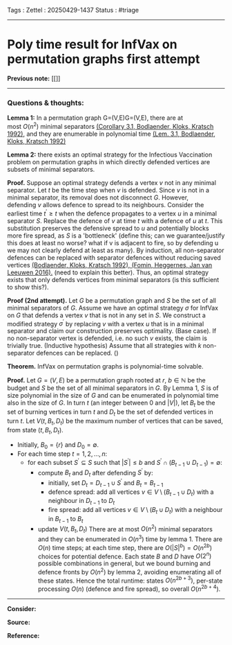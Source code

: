Tags :
Zettel :  20250429-1437
Status : #triage 

-----

# Poly time result for InfVax on permutation graphs first attempt

**Previous note:** [[]]

-----

### Questions & thoughts:

**Lemma 1:** In a permutation graph G=(V,E)G=(V,E), there are at most $O(n^2)$ minimal separators [(Corollary 3.1, Bodlaender, Kloks, Kratsch 1992)](https://research.tue.nl/files/4297898/390171.pdf), and they are enumerable in polynomial time [(Lem. 3.1, Bodlaender, Kloks, Kratsch 1992)](https://research.tue.nl/files/4297898/390171.pdf)


**Lemma 2:** there exists an optimal strategy for the Infectious Vaccination problem on permutation graphs in which directly defended vertices are subsets of minimal separators.

**Proof.**  Suppose an optimal strategy defends a vertex $v$ not in any minimal separator. Let $t$ be the time step when $v$ is defended. Since $v$ is not in a minimal separator, its removal does not disconnect $G$. However, defending $v$ allows defence to spread to its neighbours. Consider the earliest time $t^\prime\geq t$ when the defence propagates to a vertex $u$ in a minimal separator $S$. Replace the defence of $v$ at time $t$ with a defence of $u$ at $t$. This substitution preserves the defensive spread to $u$ and potentially blocks more fire spread, as $S$ is a 'bottleneck' (define this; can we guarantee/justify this does at least no worse? what if v is adjacent to fire, so by defending u we may not clearly defend at least as many). By induction, all non-separator defences can be replaced with separator defences without reducing saved vertices [(Bodlaender, Kloks, Kratsch 1992), ](https://research.tue.nl/files/4297898/390171.pdf)[(Fomin, Heggernes, Jan van Leeuwen 2016).](https://www.sciencedirect.com/science/article/pii/S0304397515010853) (need to explain this better). Thus, an optimal strategy exists that only defends vertices from minimal separators (is this sufficient to show this?).

**Proof (2nd attempt).** Let $G$ be a permutation graph and $S$ be the set of all minimal separators of $G$. Assume we have an optimal strategy $\sigma$ for InfVax on $G$ that defends a vertex $v$ that is not in any set in $S$. We construct a modified strategy $\sigma^\prime$ by replacing $v$ with a vertex $u$ that is in a minimal separator and claim our construction preserves optimality.
(Base case). If no non-separator vertex is defended, i.e. no such $v$ exists, the claim is trivially true.
(Inductive hypothesis) Assume that all strategies with $k$ non-separator defences can be replaced.
()


**Theorem.** InfVax on permutation graphs is polynomial-time solvable.

**Proof.** Let $G=(V, E)$ be a permutation graph rooted at $r$, $b\in\mathbb{N}$ be the budget and $S$ be the set of all minimal separators in $G$. By Lemma 1, $S$ is of size polynomial in the size of $G$ and can be enumerated in polynomial time also in the size of $G$. In turn $t$ (an integer between 0 and $|V|$), let $B_t$ be the set of burning vertices in turn $t$ and $D_t$ be the set of defended vertices in turn $t$. Let $V(t, B_t, D_t)$ be the maximum number of vertices that can be saved, from state $(t, B_t, D_t)$.
 - Initially, $B_0=\{r\}$ and $D_0=\emptyset$.
 - For each time step $t=1, 2, \dots, n$:
	 - for each subset $S^\prime\subseteq S$ such that $|S^\prime|\leq b$ and $S^\prime\cap(B_{t-1}\cup D_{t-1})=\emptyset$:
		 - compute $B_t$ and $D_t$ after defending $S^\prime$ by:
			 - initially, set $D_t=D_{t-1}\cup S^\prime$ and $B_t=B_{t-1}$
			 - defence spread: add all vertices $v\in V\setminus (B_{t-1}\cup D_t)$ with a neighbour in $D_{t-1}$ to $D_t$ 
			 - fire spread: add all vertices $v\in V\setminus (B_t\cup D_t)$ with a neighbour in $B_{t-1}$ to $B_t$
		 - update $V(t, B_t, D_t)$
 There are at most $O(n^2)$ minimal separators and they can be enumerated in $O(n^3)$ time by lemma 1. There are $O(n)$ time steps; at each time step, there are $O(|S|^b)=O(n^{2b})$ choices for potential defence. Each state $B$ and $D$ have $O(2^n)$ possible combinations in general, but we bound burning and defence fronts by $O(n^2)$ by lemma 2, avoiding enumerating all of these states. Hence the total runtime: states $O(n^{2b+3})$, per-state processing $O(n)$ (defence and fire spread), so overall $O(n^{2b+4})$.

-----
 
**Consider:**


**Source:** 


**Reference:** 
